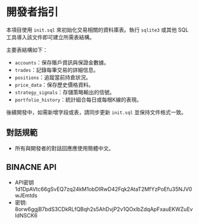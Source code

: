 # 開發者指引

本項目使用 `init.sql` 來初始化交易相關的資料庫表。執行 `sqlite3` 或其他 SQL 工具導入該文件即可建立所需表結構。

主要表結構如下：
- `accounts`：保存賬戶資訊與保證金數據。
- `trades`：記錄每筆交易的詳細信息。
- `positions`：追蹤當前持倉狀況。
- `price_data`：保存歷史價格資料。
- `strategy_signals`：存儲策略輸出的信號。
- `portfolio_history`：統計組合每日或每根K線的表現。

後續開發中，如需新增字段或表，請同步更新 `init.sql` 並保持文件格式一致。

## 對話規範
- 所有與開發者的對話回應應使用簡體中文。

## BINACNE API
- API密钥
1d1DpAVtc66gSvEQ7zq24kM1obDIRwD42Fqk2AtaT2MfYzPoEfu35NJV0wJEmtds
- 密钥:
8orw6ggjB7bdS3CDkRLfQBqh2s5AhDvjP2v1QOxlbZdqApFxauEKWZuEvIdNSCK6
